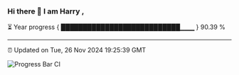 ### Hi there 👋 I am Harry , 

⏳ Year progress { ███████████████████████████▁▁▁ } 90.39 %

---

⏰ Updated on Tue, 26 Nov 2024 19:25:39 GMT

![Progress Bar CI](https://github.com/duykhang68/duykhang68/workflows/Progress%20Bar%20CI/badge.svg)
